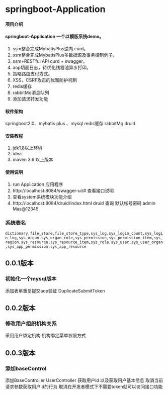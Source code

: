 # springboot-Application

#### 项目介绍

#### springboot-Application 一个以模版系统demo。

1. ssm整合完成MybatisPlus逆向 curd。
2. ssm整合完成MybatisPlus多数据源及事务控制例子。
3. ssm+RESTful API curd + swagger。
4. aop切面日志，待优化线程池异步打印。
5. 策略路由支付方式。
6. XSS，CSRF攻击的优雅防护机制
7. redis缓存
8. rabbitMq消息队列
9. 添加请求转发功能

#### 软件架构

springboot2.0、mybatis plus 、mysql redis缓存 rabbitMq druid

#### 安装教程

1. jdk1.8以上环境
2. idea
3. maven 3.6 以上版本

#### 使用说明

1. run Application 应用程序
2. http://localhost:8084/swagger-ui/# 查看接口说明
3. 查看system系统模块功能介绍
4. http://localhost:8084/druid/index.html druid 查询 默认帐号密码 admin Mas@12345

### 系统表名

``
dictionary,file_store,file_store_type,sys_log,sys_login_count,sys_login_log,sys_organ,sys_organ_role,sys_permission,sys_permission_item,sys_region,sys_resource,sys_resource_item,sys_role,sys_user,sys_user_organ,sys_app_permission,sys_app_resource
``

## 0.0.1版本

### 初始化一个mysql版本

添加表单重复提交aop验证 DuplicateSubmitToken

## 0.0.2版本

### 修改用户组织机构关系

采用用户绑定机构 机构绑定菜单权限方式

## 0.0.3版本

### 添加baseControl

添加BaseController UserController  获取用户id 以及获取用户基本信息 取消当前请求参数获取用户id的行为
取消在开发者模式下不需要token就可以访问接口功能




